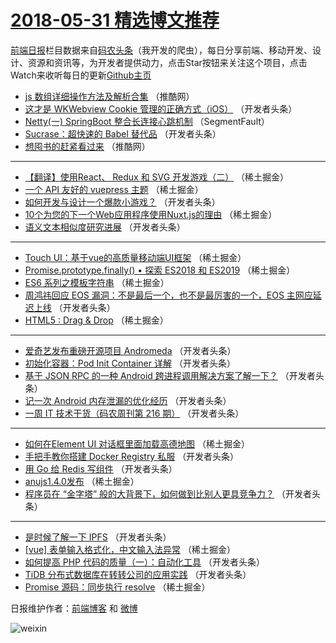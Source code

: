 # [2018-05-31 精选博文推荐](http://hao.caibaojian.com/date/2018/05/31)

[前端日报](http://caibaojian.com/c/news)栏目数据来自[码农头条](http://hao.caibaojian.com/)（我开发的爬虫），每日分享前端、移动开发、设计、资源和资讯等，为开发者提供动力，点击Star按钮来关注这个项目，点击Watch来收听每日的更新[Github主页](https://github.com/kujian/frontendDaily)
* [js 数组详细操作方法及解析合集](http://hao.caibaojian.com/76179.html) （推酷网）
* [这才是 WKWebview Cookie 管理的正确方式（iOS）](http://hao.caibaojian.com/76141.html) （开发者头条）
* [Netty(一) SpringBoot 整合长连接心跳机制](http://hao.caibaojian.com/76100.html) （SegmentFault）
* [Sucrase：超快速的 Babel 替代品](http://hao.caibaojian.com/76150.html) （开发者头条）
* [想囤书的赶紧看过来](http://hao.caibaojian.com/76180.html) （推酷网）

***
* [【翻译】使用React、 Redux 和 SVG 开发游戏（二）](http://hao.caibaojian.com/76114.html) （稀土掘金）
* [一个 API 友好的 vuepress 主题](http://hao.caibaojian.com/76112.html) （稀土掘金）
* [如何开发与设计一个爆款小游戏？](http://hao.caibaojian.com/76136.html) （开发者头条）
* [10个为您的下一个Web应用程序使用Nuxt.js的理由](http://hao.caibaojian.com/76107.html) （稀土掘金）
* [语义文本相似度研究进展](http://hao.caibaojian.com/76147.html) （开发者头条）

***
* [Touch UI：基于vue的高质量移动端UI框架](http://hao.caibaojian.com/76115.html) （稀土掘金）
* [Promise.prototype.finally() • 探索 ES2018 和 ES2019](http://hao.caibaojian.com/76104.html) （稀土掘金）
* [ES6 系列之模板字符串](http://hao.caibaojian.com/76116.html) （稀土掘金）
* [周鸿祎回应 EOS 漏洞：不是最后一个，也不是最厉害的一个，EOS 主网应延迟上线](http://hao.caibaojian.com/76151.html) （开发者头条）
* [HTML5 : Drag &amp; Drop](http://hao.caibaojian.com/76108.html) （稀土掘金）

***
* [爱奇艺发布重磅开源项目 Andromeda](http://hao.caibaojian.com/76130.html) （开发者头条）
* [初始化容器：Pod Init Container 详解](http://hao.caibaojian.com/76146.html) （开发者头条）
* [基于 JSON RPC 的一种 Android 跨进程调用解决方案了解一下？](http://hao.caibaojian.com/76137.html) （开发者头条）
* [记一次 Android 内存泄漏的优化经历](http://hao.caibaojian.com/76148.html) （开发者头条）
* [一周 IT 技术干货（码农周刊第 216 期）](http://hao.caibaojian.com/76138.html) （开发者头条）

***
* [如何在Element UI 对话框里面加载高德地图](http://hao.caibaojian.com/76105.html) （稀土掘金）
* [手把手教你搭建 Docker Registry 私服](http://hao.caibaojian.com/76129.html) （开发者头条）
* [用 Go 给 Redis 写组件](http://hao.caibaojian.com/76139.html) （开发者头条）
* [anujs1.4.0发布](http://hao.caibaojian.com/76106.html) （稀土掘金）
* [程序员在 “金字塔” 般的大背景下，如何做到比别人更具竞争力？](http://hao.caibaojian.com/76128.html) （开发者头条）

***
* [是时候了解一下 IPFS](http://hao.caibaojian.com/76140.html) （开发者头条）
* [[vue] 表单输入格式化，中文输入法异常](http://hao.caibaojian.com/76109.html) （稀土掘金）
* [如何提高 PHP 代码的质量（一）：自动化工具](http://hao.caibaojian.com/76131.html) （开发者头条）
* [TiDB 分布式数据库在转转公司的应用实践](http://hao.caibaojian.com/76142.html) （开发者头条）
* [Promise 源码：同步执行 resolve](http://hao.caibaojian.com/76110.html) （稀土掘金）

日报维护作者：[前端博客](http://caibaojian.com/) 和 [微博](http://caibaojian.com/go/weibo)

![weixin](https://user-images.githubusercontent.com/3055447/38468989-651132ac-3b80-11e8-8e6b-15122322a9d7.png)